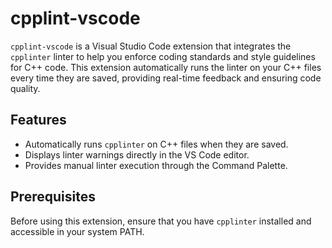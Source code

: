 # cpplint-vscode

`cpplint-vscode` is a Visual Studio Code extension that integrates the `cpplinter` linter to help you enforce coding standards and style guidelines for C++ code. This extension automatically runs the linter on your C++ files every time they are saved, providing real-time feedback and ensuring code quality.

## Features

-   Automatically runs `cpplinter` on C++ files when they are saved.
-   Displays linter warnings directly in the VS Code editor.
-   Provides manual linter execution through the Command Palette.

## Prerequisites

Before using this extension, ensure that you have `cpplinter` installed and accessible in your system PATH.
